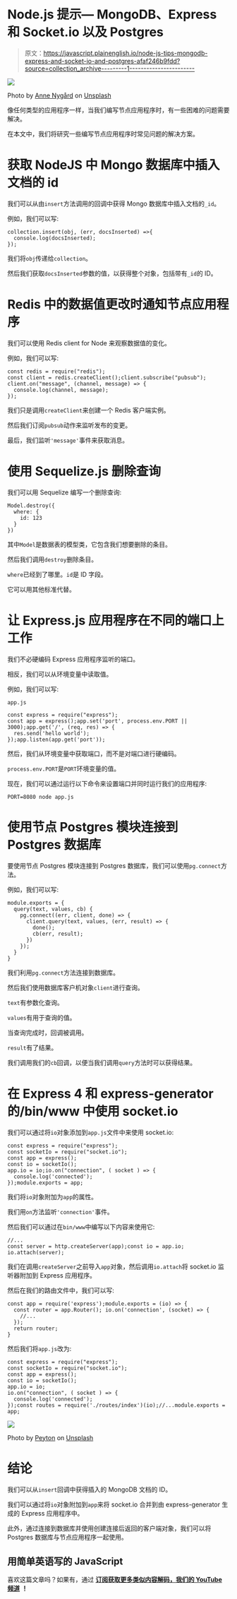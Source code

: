 # Node.js 提示— MongoDB、Express 和 Socket.io 以及 Postgres

> 原文：<https://javascript.plainenglish.io/node-js-tips-mongodb-express-and-socket-io-and-postgres-afaf246b9fdd?source=collection_archive---------1----------------------->

![](img/349e82ea6c5daff75c0390f8d024041e.png)

Photo by [Anne Nygård](https://unsplash.com/@polarmermaid?utm_source=medium&utm_medium=referral) on [Unsplash](https://unsplash.com?utm_source=medium&utm_medium=referral)

像任何类型的应用程序一样，当我们编写节点应用程序时，有一些困难的问题需要解决。

在本文中，我们将研究一些编写节点应用程序时常见问题的解决方案。

# 获取 NodeJS 中 Mongo 数据库中插入文档的 id

我们可以从由`insert`方法调用的回调中获得 Mongo 数据库中插入文档的`_id`。

例如，我们可以写:

```
collection.insert(obj, (err, docsInserted) =>{
  console.log(docsInserted);
});
```

我们将`obj`传递给`collection`。

然后我们获取`docsInserted`参数的值，以获得整个对象，包括带有`_id`的 ID。

# Redis 中的数据值更改时通知节点应用程序

我们可以使用 Redis client for Node 来观察数据值的变化。

例如，我们可以写:

```
const redis = require("redis");
const client = redis.createClient();client.subscribe("pubsub");
client.on("message", (channel, message) => {
  console.log(channel, message);
});
```

我们只是调用`createClient`来创建一个 Redis 客户端实例。

然后我们订阅`pubsub`动作来监听发布的变更。

最后，我们监听`'message'`事件来获取消息。

# 使用 Sequelize.js 删除查询

我们可以用 Sequelize 编写一个删除查询:

```
Model.destroy({
  where: {
    id: 123
  }
})
```

其中`Model`是数据表的模型类，它包含我们想要删除的条目。

然后我们调用`destroy`删除条目。

`where`已经到了哪里。`id`是 ID 字段。

它可以用其他标准代替。

# 让 Express.js 应用程序在不同的端口上工作

我们不必硬编码 Express 应用程序监听的端口。

相反，我们可以从环境变量中读取值。

例如，我们可以写:

`app.js`

```
const express = require("express");
const app = express();app.set('port', process.env.PORT || 3000);app.get('/', (req, res) => {
  res.send('hello world');
});app.listen(app.get('port'));
```

然后，我们从环境变量中获取端口，而不是对端口进行硬编码。

`process.env.PORT`是`PORT`环境变量的值。

现在，我们可以通过运行以下命令来设置端口并同时运行我们的应用程序:

```
PORT=8080 node app.js
```

# 使用节点 Postgres 模块连接到 Postgres 数据库

要使用节点 Postgres 模块连接到 Postgres 数据库，我们可以使用`pg.connect`方法。

例如，我们可以写:

```
module.exports = {
  query(text, values, cb) {
    pg.connect((err, client, done) => {
      client.query(text, values, (err, result) => {
        done();
        cb(err, result);
      })
    });
  }
}
```

我们利用`pg.connect`方法连接到数据库。

然后我们使用数据库客户机对象`client`进行查询。

`text`有参数化查询。

`values`有用于查询的值。

当查询完成时，回调被调用。

`result`有了结果。

我们调用我们的`cb`回调，以便当我们调用`query`方法时可以获得结果。

# 在 Express 4 和 express-generator 的/bin/www 中使用 socket.io

我们可以通过将`io`对象添加到`app.js`文件中来使用 socket.io:

```
const express = require("express");
const socketIo = require("socket.io");
const app = express();
const io = socketIo();
app.io = io;io.on("connection", ( socket ) => {
  console.log('connected');
});module.exports = app;
```

我们将`io`对象附加为`app`的属性。

我们用`on`方法监听`'connection'`事件。

然后我们可以通过在`bin/www`中编写以下内容来使用它:

```
//...
const server = http.createServer(app);const io = app.io;
io.attach(server);
```

我们在调用`createServer`之前导入`app`对象，然后调用`io.attach`将 socket.io 监听器附加到 Express 应用程序。

然后在我们的路由文件中，我们可以写:

```
const app = require('express');module.exports = (io) => {
  const router = app.Router(); io.on('connection', (socket) => { 
    //...
  });
  return router;
}
```

然后我们将`app.js`改为:

```
const express = require("express");
const socketIo = require("socket.io");
const app = express();
const io = socketIo();
app.io = io;
io.on("connection", ( socket ) => {
  console.log('connected');
});const routes = require('./routes/index')(io);//...module.exports = app;
```

![](img/53ca7a12fd2e125d4997665007d199d3.png)

Photo by [Peyton](https://unsplash.com/@riley_shannon?utm_source=medium&utm_medium=referral) on [Unsplash](https://unsplash.com?utm_source=medium&utm_medium=referral)

# 结论

我们可以从`insert`回调中获得插入的 MongoDB 文档的 ID。

我们可以通过将`io`对象附加到`app`来将 socket.io 合并到由 express-generator 生成的 Express 应用程序中。

此外，通过连接到数据库并使用创建连接后返回的客户端对象，我们可以将 Postgres 数据库与节点应用程序一起使用。

## **用简单英语写的 JavaScript**

喜欢这篇文章吗？如果有，通过 [**订阅获取更多类似内容解码，我们的 YouTube 频道**](https://www.youtube.com/channel/UCtipWUghju290NWcn8jhyAw) **！**